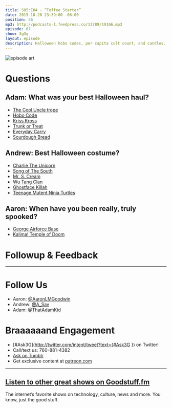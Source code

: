 ```yaml
---
title: S05:E04 - “Toffee Starter”
date: 2015-10-26 23:39:00 -06:00
position: 56
mp3: http://podcasts-1.feedpress.co/13789/19166.mp3
episode: 67
show: 3g3q
layout: episode
description: Halloween hobo codes, per capita cult count, and candles.
---
```


![episode art][1]

# Questions

## Adam: What was your best Halloween haul?

* [The Cool Uncle trope][2]
* [Hobo Code][3]
* [Kriss Kross][4]
* [Trunk or Treat][5]
* [Everyday Carry][6]
* [Sourdough Bread][7]

## Andrew: Best Halloween costume?

* [Charlie The Unicorn][8]
* [Song of The South][9]
* [Mr. S. Cream][10]
* [Wu Tang Clan][11]
* [Ghostface Killah][12]
* [Teenage Mutent Ninja Turtles][13]

## Aaron: When have you been really, truly spooked?

* [George Airforce Base][14]
* [Kalima! Temple of Doom][15]

# Followup & Feedback

***

# Follow Us
* Aaron: [@AaronLMGoodwin](http://twitter.com/aaronlmgoodwin)
* Andrew: [@A_Sav](http://twitter.com/a_sav)
* Adam: [@ThatAdamKid](http://twitter.com/thatadamkid)

# Braaaaaand Engagement
* [#Ask3G](http://twitter.com/intent/tweet?text={#Ask3G }) on Twitter!
* Call/text us: 760-881-4382
* [Ask on Tumblr](http://3g3q.co/ask)
* Get exclusive content at [patreon.com](http://www.patreon.com/3g3q)

***

## [Listen to other great shows on Goodstuff.fm](http://goodstuff.fm/)
The internet’s favorite shows on technology, culture, news and more. You know, just the good stuff.

[1]: http://l.gdwn.co/1a0i6.gif
[2]: http://tvtropes.org/pmwiki/pmwiki.php/Main/CoolUncle
[3]: http://nowiknow.com/the-hobo-code/
[4]: https://youtu.be/010KyIQjkTk
[5]: http://bit.ly/1H3ABsx
[6]: http://everydaycarry.com
[7]: https://en.wikipedia.org/wiki/Sourdough
[8]: https://en.wikipedia.org/wiki/Charlie_the_Unicorn
[9]: https://en.wikipedia.org/wiki/Song_of_the_South
[10]: http://www.imdb.com/character/ch0089170/
[11]: https://youtu.be/-tYc7QKYLbE
[12]: https://en.wikipedia.org/wiki/Ghostface_Killah
[13]: http://www.nick.com/ninja-turtles/
[14]: https://en.wikipedia.org/wiki/George_Air_Force_Base
[15]: https://youtu.be/KBIdcUxdgo0
[16]: http://twitter.com/aaronlmgoodwin
[17]: http://twitter.com/a_sav
[18]: http://twitter.com/thatadamkid
[19]: http://3g3q.co/ask
[20]: http://www.patreon.com/3g3q
[21]: http://goodstuff.fm/3g3q/
